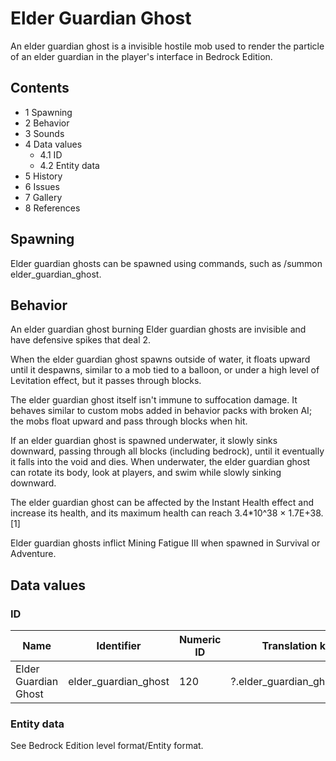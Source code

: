 # Elder Guardian Ghost
An elder guardian ghost is a invisible hostile mob used to render the particle of an elder guardian in the player's interface in Bedrock Edition.

## Contents
- 1 Spawning
- 2 Behavior
- 3 Sounds
- 4 Data values
	- 4.1 ID
	- 4.2 Entity data
- 5 History
- 6 Issues
- 7 Gallery
- 8 References

## Spawning
Elder guardian ghosts can be spawned using commands, such as /summon elder_guardian_ghost.

## Behavior
An elder guardian ghost burning
Elder guardian ghosts are invisible and have defensive spikes that deal 2.

When the elder guardian ghost spawns outside of water, it floats upward until it despawns, similar to a mob tied to a balloon, or under a high level of Levitation effect, but it passes through blocks. 

The elder guardian ghost itself isn't immune to suffocation damage. It behaves similar to custom mobs added in behavior packs with broken AI; the mobs float upward and pass through blocks when hit. 

If an elder guardian ghost is spawned underwater, it slowly sinks downward, passing through all blocks (including bedrock), until it eventually it falls into the void and dies. When underwater, the elder guardian ghost can rotate its body, look at players, and swim while slowly sinking downward.

The elder guardian ghost can be affected by the Instant Health effect and increase its health, and its maximum health can reach 3.4*10^38 × 1.7E+38.[1]

Elder guardian ghosts inflict Mining Fatigue III when spawned in Survival or Adventure.

## Data values
### ID
| Name                 | Identifier           | Numeric ID | Translation key             |
|----------------------|----------------------|------------|-----------------------------|
| Elder Guardian Ghost | elder_guardian_ghost | 120        | ?.elder_guardian_ghost.name |

### Entity data
See Bedrock Edition level format/Entity format.
